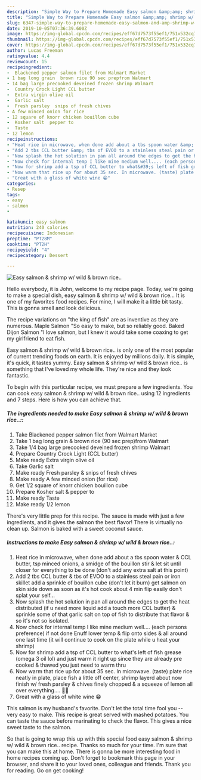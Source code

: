```yaml
---
description: "Simple Way to Prepare Homemade Easy salmon &amp;amp; shrimp w/ wild &amp;amp; brown rice.."
title: "Simple Way to Prepare Homemade Easy salmon &amp;amp; shrimp w/ wild &amp;amp; brown rice.."
slug: 6347-simple-way-to-prepare-homemade-easy-salmon-and-amp-shrimp-w-wild-and-amp-brown-rice
date: 2019-10-05T07:36:39.600Z
image: https://img-global.cpcdn.com/recipes/eff67d7573f55ef1/751x532cq70/easy-salmon-shrimp-w-wild-brown-rice-recipe-main-photo.jpg
thumbnail: https://img-global.cpcdn.com/recipes/eff67d7573f55ef1/751x532cq70/easy-salmon-shrimp-w-wild-brown-rice-recipe-main-photo.jpg
cover: https://img-global.cpcdn.com/recipes/eff67d7573f55ef1/751x532cq70/easy-salmon-shrimp-w-wild-brown-rice-recipe-main-photo.jpg
author: Lucas Freeman
ratingvalue: 4.4
reviewcount: 15
recipeingredient:
-  Blackened pepper salmon filet from Walmart Market
- 1 bag long grain  brown rice 90 sec prepfrom Walmart
- 14 bag large precooked deveined frozen shrimp Walmart
-  Country Crock Light CCL butter
-  Extra virgin olive oil
-  Garlic salt
-  Fresh parsley  snips of fresh chives
- A few minced onion for rice
- 12 square of knorr chicken bouillon cube
-  Kosher salt  pepper to
-  Taste
- 12 lemon
recipeinstructions:
- "Heat rice in microwave, when done add about a tbs spoon water &amp; CCL butter, tsp minced onions, a smidge of the bouillon stir &amp; let sit until closer for everything to be done (don&#39;t add any extra salt at this point)"
- "Add 2 tbs CCL butter &amp; tbs of EVOO to a stainless steal pain or iron skillet add a sprinkle of bouillon cube (don&#39;t let it burn) get salmon on skin side down as soon as it&#39;s hot cook about 4 min flip easily don&#39;t splat your self..."
- "Now splash the hot solution in pan all around the edges to get the heat distributed (if u need more liquid add a touch more CCL butter) &amp; sprinkle some of that garlic salt on top of fish to distribute that flavor &amp; so it&#39;s not so isolated."
- "Now check for internal temp I like mine medium well.... (each persons preference) if not done Enuff lower temp &amp; flip onto sides &amp; all around one last time (it will continue to cook on the plate while u heat your shrimp)"
- "Now for shrimp add a tsp of CCL butter to what&#39;s left of fish grease (omega 3 oil lol) and just warm it right up since they are already pre cooked &amp; thawed you just need to warm thru"
- "Now warm that rice up for about 35 sec. In microwave. (taste) plate rice neatly in plate, place fish a little off center, shrimp layerd about now finish w/ fresh parsley &amp; chives finely chopped &amp; a squeeze of lemon all over everything.... 🍴🍾"
- "Great with a glass of white wine 😁"
categories:
- Resep
tags:
- easy
- salmon
- 

katakunci: easy salmon 
nutrition: 240 calories
recipecuisine: Indonesian
preptime: "PT28M"
cooktime: "PT2H"
recipeyield: "4"
recipecategory: Dessert

---
```



![Easy salmon &amp; shrimp w/ wild &amp; brown rice..](https://img-global.cpcdn.com/recipes/eff67d7573f55ef1/751x532cq70/easy-salmon-shrimp-w-wild-brown-rice-recipe-main-photo.jpg)

Hello everybody, it is John, welcome to my recipe page. Today, we're going to make a special dish, easy salmon &amp; shrimp w/ wild &amp; brown rice... It is one of my favorites food recipes. For mine, I will make it a little bit tasty. This is gonna smell and look delicious.

The recipe variations on &#34;the king of fish&#34; are as inventive as they are numerous. Maple Salmon &#34;So easy to make, but so reliably good. Baked Dijon Salmon &#34;I love salmon, but I knew it would take some coaxing to get my girlfriend to eat fish.

Easy salmon &amp; shrimp w/ wild &amp; brown rice.. is only one of the most popular of current trending foods on earth. It is enjoyed by millions daily. It is simple, it's quick, it tastes yummy. Easy salmon &amp; shrimp w/ wild &amp; brown rice.. is something that I've loved my whole life. They're nice and they look fantastic.


To begin with this particular recipe, we must prepare a few ingredients. You can cook easy salmon &amp; shrimp w/ wild &amp; brown rice.. using 12 ingredients and 7 steps. Here is how you can achieve that.

##### The ingredients needed to make Easy salmon &amp; shrimp w/ wild &amp; brown rice..::

1. Take  Blackened pepper salmon filet from Walmart Market
1. Take 1 bag long grain &amp; brown rice (90 sec prep)from Walmart
1. Take 1/4 bag large precooked deveined frozen shrimp Walmart
1. Prepare  Country Crock Light (CCL butter)
1. Make ready  Extra virgin olive oil
1. Take  Garlic salt
1. Make ready  Fresh parsley &amp; snips of fresh chives
1. Make ready A few minced onion (for rice)
1. Get 1/2 square of knorr chicken bouillon cube
1. Prepare  Kosher salt &amp; pepper to
1. Make ready  Taste
1. Make ready 1/2 lemon


There&#39;s very little prep for this recipe. The sauce is made with just a few ingredients, and it gives the salmon the best flavor! There is virtually no clean up. Salmon is baked with a sweet coconut sauce. 

##### Instructions to make Easy salmon &amp; shrimp w/ wild &amp; brown rice..:

1. Heat rice in microwave, when done add about a tbs spoon water &amp; CCL butter, tsp minced onions, a smidge of the bouillon stir &amp; let sit until closer for everything to be done (don&#39;t add any extra salt at this point)
1. Add 2 tbs CCL butter &amp; tbs of EVOO to a stainless steal pain or iron skillet add a sprinkle of bouillon cube (don&#39;t let it burn) get salmon on skin side down as soon as it&#39;s hot cook about 4 min flip easily don&#39;t splat your self...
1. Now splash the hot solution in pan all around the edges to get the heat distributed (if u need more liquid add a touch more CCL butter) &amp; sprinkle some of that garlic salt on top of fish to distribute that flavor &amp; so it&#39;s not so isolated.
1. Now check for internal temp I like mine medium well.... (each persons preference) if not done Enuff lower temp &amp; flip onto sides &amp; all around one last time (it will continue to cook on the plate while u heat your shrimp)
1. Now for shrimp add a tsp of CCL butter to what&#39;s left of fish grease (omega 3 oil lol) and just warm it right up since they are already pre cooked &amp; thawed you just need to warm thru
1. Now warm that rice up for about 35 sec. In microwave. (taste) plate rice neatly in plate, place fish a little off center, shrimp layerd about now finish w/ fresh parsley &amp; chives finely chopped &amp; a squeeze of lemon all over everything.... 🍴🍾
1. Great with a glass of white wine 😁


This salmon is my husband&#39;s favorite. Don&#39;t let the total time fool you -- very easy to make. This recipe is great served with mashed potatoes. You can taste the sauce before marinating to check the flavor. This gives a nice sweet taste to the salmon. 

So that is going to wrap this up with this special food easy salmon &amp; shrimp w/ wild &amp; brown rice.. recipe. Thanks so much for your time. I'm sure that you can make this at home. There is gonna be more interesting food in home recipes coming up. Don't forget to bookmark this page in your browser, and share it to your loved ones, colleague and friends. Thank you for reading. Go on get cooking!
